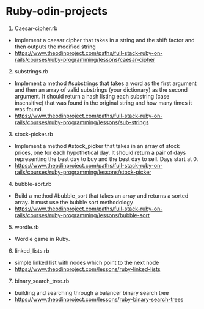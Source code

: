 # Ruby-odin-projects
1. Caesar-cipher.rb
 - Implement a caesar cipher that takes in a string and the shift factor and then outputs the modified string
 - https://www.theodinproject.com/paths/full-stack-ruby-on-rails/courses/ruby-programming/lessons/caesar-cipher

2. substrings.rb
 - Implement a method #substrings that takes a word as the first argument and then an array of valid substrings (your dictionary) as the second argument. It should return a hash listing each substring (case insensitive) that was found in the original string and how many times it was found.
 - https://www.theodinproject.com/paths/full-stack-ruby-on-rails/courses/ruby-programming/lessons/sub-strings

3. stock-picker.rb
 - Implement a method #stock_picker that takes in an array of stock prices, one for each hypothetical day. It should return a pair of days representing the best day to buy and the best day to sell. Days start at 0.
 - https://www.theodinproject.com/paths/full-stack-ruby-on-rails/courses/ruby-programming/lessons/stock-picker

4. bubble-sort.rb
 - Build a method #bubble_sort that takes an array and returns a sorted array. It must use the bubble sort methodology 
 - https://www.theodinproject.com/paths/full-stack-ruby-on-rails/courses/ruby-programming/lessons/bubble-sort

5. wordle.rb
 - Wordle game in Ruby.

6. linked_lists.rb
 - simple linked list with nodes which point to the next node
 - https://www.theodinproject.com/lessons/ruby-linked-lists

7. binary_search_tree.rb
 - building and searching through a balancer binary search tree
 - https://www.theodinproject.com/lessons/ruby-binary-search-trees